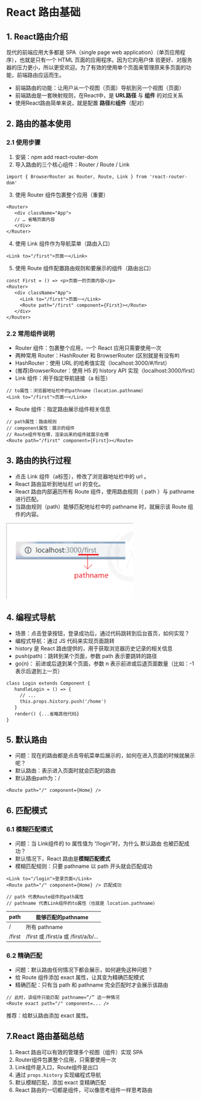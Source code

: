 # React 路由基础



## 1. React路由介绍

现代的前端应用大多都是 SPA（single page web application）（单页应用程序），也就是只有一个 HTML 页面的应用程序。因为它的用户体 验更好、对服务器的压力更小，所以更受欢迎。为了有效的使用单个页面来管理原来多页面的功能，前端路由应运而生。

- 前端路由的功能：让用户从一个视图（页面）导航到另一个视图（页面）
- 前端路由是一套映射规则，在React中，是 **URL路径** 与 **组件** 的对应关系 
- 使用React路由简单来说，就是配置 **路径**和**组件**（配对）



## 2. 路由的基本使用



### 2.1 使用步骤

1. 安装：npm add react-router-dom 
2. 导入路由的三个核心组件：Router / Route / Link

```react
import { BrowserRouter as Router, Route, Link } from 'react-router-dom'
```

3. 使用 Router 组件包裹整个应用（重要）

```react
<Router>
   <div className="App">
   // … 省略页面内容
   </div>
</Router>
```

4. 使用 Link 组件作为导航菜单（路由入口）

```react
<Link to="/first">页面一</Link>
```

5. 使用 Route 组件配置路由规则和要展示的组件（路由出口）

```react
const First = () => <p>页面一的页面内容</p>
<Router>
   <div className="App">
     <Link to="/first">页面一</Link>
     <Route path="/first" component={First}></Route>
   </div>
</Router>
```



### 2.2 常用组件说明

- Router 组件：包裹整个应用，一个 React 应用只需要使用一次 
- 两种常用 Router：HashRouter 和 BrowserRouter (区别就是有没有#)
- HashRouter：使用 URL 的哈希值实现（localhost:3000/#/first） 
- (推荐)BrowserRouter：使用 H5 的 history API 实现（localhost:3000/first）
- Link 组件：用于指定导航链接（a 标签）

```react
// to属性：浏览器地址栏中的pathname（location.pathname）
<Link to="/first">页面一</Link>
```

- Route 组件：指定路由展示组件相关信息

```react
// path属性：路由规则
// component属性：展示的组件
// Route组件写在哪，渲染出来的组件就展示在哪
<Route path="/first" component={First}></Route>
```



## 3. 路由的执行过程

- 点击 Link 组件（a标签），修改了浏览器地址栏中的 url 。 
- React 路由监听到地址栏 url 的变化。 
- React 路由内部遍历所有 Route 组件，使用路由规则（ path ）与 pathname 进行匹配。 
- 当路由规则（path）能够匹配地址栏中的 pathname 时，就展示该 Route 组件的内容。

![](10.png)



## 4. 编程式导航

- 场景：点击登录按钮，登录成功后，通过代码跳转到后台首页，如何实现？ 
- 编程式导航：通过 JS 代码来实现页面跳转 
- history 是 React 路由提供的，用于获取浏览器历史记录的相关信息 
- push(path)：跳转到某个页面，参数 path 表示要跳转的路径 
- go(n)： 前进或后退到某个页面，参数 n 表示前进或后退页面数量（比如：-1 表示后退到上一页）

```react
class Login extends Component {
   handleLogin = () => {
     // ...
     this.props.history.push('/home')
   }
   render() {...省略其他代码}
}
```



## 5. 默认路由

- 问题：现在的路由都是点击导航菜单后展示的，如何在进入页面的时候就展示呢？ 
- 默认路由：表示进入页面时就会匹配的路由 
- 默认路由path为：/

```react
<Route path="/" component={Home} />
```



## 6. 匹配模式



### 6.1 模糊匹配模式

- 问题：当 Link组件的 to 属性值为 “/login”时，为什么 默认路由 也被匹配成功？ 
- 默认情况下，React 路由是**模糊匹配模式** 
- 模糊匹配规则：只要 pathname 以 path 开头就会匹配成功

```react
<Link to="/login">登录页面</Link>
<Route path="/" component={Home} /> 匹配成功
```

```react
// path 代表Route组件的path属性
// pathname 代表Link组件的to属性（也就是 location.pathname）
```

| path   | 能够匹配的pathname                 |
| ------ | ---------------------------------- |
| /      | 所有 pathname                      |
| /first | /first 或 /first/a 或 /first/a/b/… |



### 6.2 精确匹配

- 问题：默认路由任何情况下都会展示，如何避免这种问题？ 
- 给 Route 组件添加 exact 属性，让其变为精确匹配模式 
- 精确匹配：只有当 path 和 pathname 完全匹配时才会展示该路由

```react
// 此时，该组件只能匹配 pathname=“/” 这一种情况
<Route exact path="/" component=... />
```

推荐：给默认路由添加 exact 属性。



## 7.React 路由基础总结

1. React 路由可以有效的管理多个视图（组件）实现 SPA 
2. Router组件包裹整个应用，只需要使用一次 
3. Link组件是入口，Route组件是出口 
4. 通过 `props.history` 实现编程式导航 
5. 默认模糊匹配，添加 exact 变精确匹配 
6. React 路由的一切都是组件，可以像思考组件一样思考路由